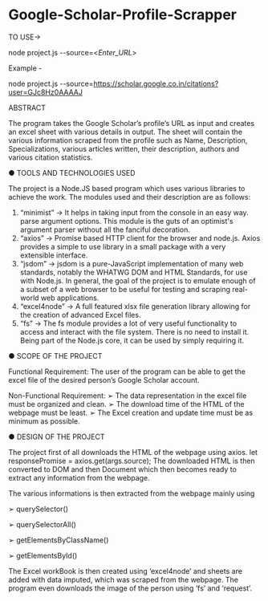 # Google-Scholar-Profile-Scrapper
TO USE->

node project.js --source=<_Enter_URL_>

Example -

node project.js --source=https://scholar.google.co.in/citations?user=GJc8Hz0AAAAJ

ABSTRACT

The program takes the Google Scholar’s profile’s URL as input and creates an
excel sheet with various details in output. The sheet will contain the various
information scraped from the profile such as Name, Description, Specializations,
various articles written, their description, authors and various citation statistics.

● TOOLS AND TECHNOLOGIES USED

The project is a Node.JS based program which uses various libraries to achieve the
work. The modules used and their description are as follows:
1. “minimist” -> It helps in taking input from the console in an easy way. parse
argument options.
This module is the guts of an optimist's argument parser without all the fanciful
decoration.
2. “axios” -> Promise based HTTP client for the browser and node.js.
Axios provides a simple to use library in a small package with a very extensible
interface.
3. “jsdom” -> jsdom is a pure-JavaScript implementation of many web standards,
notably the WHATWG DOM and HTML Standards, for use with Node.js. In
general, the goal of the project is to emulate enough of a subset of a web
browser to be useful for testing and scraping real-world web applications.
4. “excel4node” -> A full featured xlsx file generation library allowing for the
creation of advanced Excel files.
5. “fs” -> The fs module provides a lot of very useful functionality to access and
interact with the file system.
There is no need to install it. Being part of the Node.js core, it can be used by
simply requiring it.

● SCOPE OF THE PROJECT

Functional Requirement:
The user of the program can be able to get the excel file of the desired
person’s Google Scholar account.

Non-Functional Requirement:
➢ The data representation in the excel file must be organized and
clean.
➢ The download time of the HTML of the webpage must be least.
➢ The Excel creation and update time must be as minimum as
possible.

● DESIGN OF THE PROJECT

The project first of all downloads the HTML of the webpage using axios.
let responsePromise = axios.get(args.source);
The downloaded HTML is then converted to DOM and then Document which then
becomes ready to extract any information from the webpage.

The various informations is then extracted from the webpage mainly using

➢ querySelector()

➢ querySelectorAll()

➢ getElementsByClassName()

➢ getElementsById()

The Excel workBook is then created using ‘excel4node’ and sheets are added with
data imputed, which was scraped from the webpage.
The program even downloads the image of the person using ‘fs’ and ‘request’.
